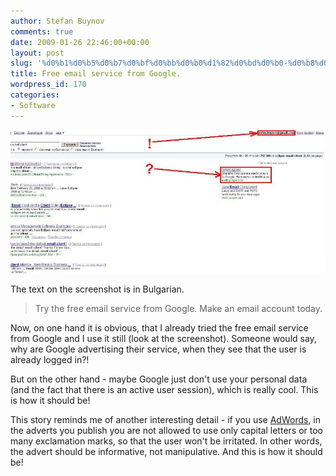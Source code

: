 ```yaml
---
author: Stefan Buynov
comments: true
date: 2009-01-26 22:46:00+00:00
layout: post
slug: '%d0%b1%d0%b5%d0%b7%d0%bf%d0%bb%d0%b0%d1%82%d0%bd%d0%b0-%d0%b8%d0%bc%d0%b5%d0%b9%d0%bb-%d1%83%d1%81%d0%bb%d1%83%d0%b3%d0%b0-%d0%be%d1%82-google'
title: Free email service from Google.
wordpress_id: 170
categories:
- Software
---
```


[![Free Gmail account](/images/2009/01/gmail_googlead_blog2.jpg)](/images/2009/01/gmail_googlead_blog2.jpg)

The text on the screenshot is in Bulgarian.


> Try the free email service from Google. Make an email account today.


Now, on one hand it is obvious, that I already tried the free email service from Google and I use it still (look at the screenshot). Someone would say, why are Google advertising their service, when they see that the user is already logged in?!

But on the other hand - maybe Google just don't use your personal data (and the fact that there is an active user session), which is really cool. This is how it should be!

This story reminds me of another interesting detail - if you use [AdWords](http://adwords.google.com), in the adverts you publish you are not allowed to use only capital letters or too many exclamation marks, so that the user won't be irritated. In other words, the advert should be informative, not manipulative. And this is how it should be!
